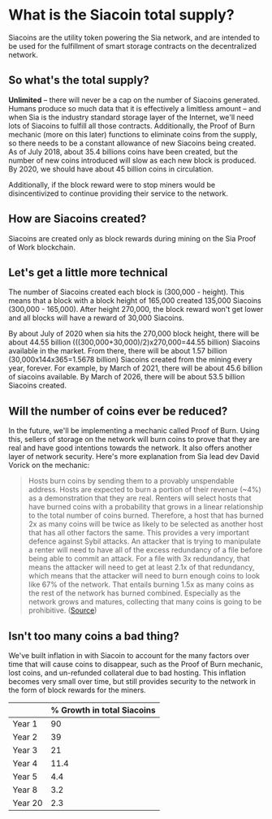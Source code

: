 # What is the Siacoin total supply?

Siacoins are the utility token powering the Sia network, and are intended to be used for the fulfillment of smart storage contracts on the decentralized network.

## So what's the total supply?

**Unlimited** – there will never be a cap on the number of Siacoins generated. Humans produce so much data that it is effectively a limitless amount – and when Sia is the industry standard storage layer of the Internet, we'll need lots of Siacoins to fulfill all those contracts. Additionally, the Proof of Burn mechanic \(more on this later\) functions to eliminate coins from the supply, so there needs to be a constant allowance of new Siacoins being created. As of July 2018, about 35.4 billions coins have been created, but the number of new coins introduced will slow as each new block is produced. By 2020, we should have about 45 billion coins in circulation.

Additionally, if the block reward were to stop miners would be disincentivized to continue providing their service to the network.

## How are Siacoins created?

Siacoins are created only as block rewards during mining on the Sia Proof of Work blockchain.

## Let's get a little more technical

The number of Siacoins created each block is \(300,000 - height\). This means that a block with a block height of 165,000 created 135,000 Siacoins \(300,000 - 165,000\). After height 270,000, the block reward won't get lower and all blocks will have a reward of 30,000 Siacoins.

By about July of 2020 when sia hits the 270,000 block height, there will be about 44.55 billion \(\(\(300,000+30,000\)/2\)x270,000=44.55 billion\) Siacoins available in the market. From there, there will be about 1.57 billion \(30,000x144x365=1.5678 billion\) Siacoins created from the mining every year, forever. For example, by March of 2021, there will be about 45.6 billion of siacoins available. By March of 2026, there will be about 53.5 billion Siacoins created.

## Will the number of coins ever be reduced?

In the future, we'll be implementing a mechanic called Proof of Burn. Using this, sellers of storage on the network will burn coins to prove that they are real and have good intentions towards the network. It also offers another layer of network security. Here's more explanation from Sia lead dev David Vorick on the mechanic:

> Hosts burn coins by sending them to a provably unspendable address. Hosts are expected to burn a portion of their revenue \(~4%\) as a demonstration that they are real. Renters will select hosts that have burned coins with a probability that grows in a linear relationship to the total number of coins burned. Therefore, a host that has burned 2x as many coins will be twice as likely to be selected as another host that has all other factors the same. This provides a very important defence against Sybil attacks. An attacker that is trying to manipulate a renter will need to have all of the excess redundancy of a file before being able to commit an attack. For a file with 3x redundancy, that means the attacker will need to get at least 2.1x of that redundancy, which means that the attacker will need to burn enough coins to look like 67% of the network. That entails burning 1.5x as many coins as the rest of the network has burned combined. Especially as the network grows and matures, collecting that many coins is going to be prohibitive. \([Source](https://forum.sia.tech/topic/108/how-sia-works)\)

## Isn't too many coins a bad thing?

We've built inflation in with Siacoin to account for the many factors over time that will cause coins to disappear, such as the Proof of Burn mechanic, lost coins, and un-refunded collateral due to bad hosting. This inflation becomes very small over time, but still provides security to the network in the form of block rewards for the miners.

|  | % Growth in total Siacoins |
| :--- | :--- |
| Year 1 | 90 |
| Year 2 | 39 |
| Year 3 | 21 |
| Year 4 | 11.4 |
| Year 5 | 4.4 |
| Year 8 | 3.2 |
| Year 20 | 2.3 |

